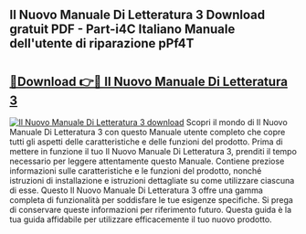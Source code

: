 ## Il Nuovo Manuale Di Letteratura 3 Download gratuit PDF - Part-i4C Italiano Manuale dell'utente di riparazione pPf4T

# <h2><a href="http://dfgt3p.blite.top/?on=Il+Nuovo+Manuale+Di+Letteratura+3">🔗Download 👉🔴 Il Nuovo Manuale Di Letteratura 3</a></h2>

[![Il Nuovo Manuale Di Letteratura 3 download](https://i.imgur.com/lujVjoI.png)](http://dfgt3p.blite.top/?on=Il+Nuovo+Manuale+Di+Letteratura+3)
Scopri il mondo di Il Nuovo Manuale Di Letteratura 3 con questo Manuale utente completo che copre tutti gli aspetti delle caratteristiche e delle funzioni del prodotto. Prima di mettere in funzione il tuo Il Nuovo Manuale Di Letteratura 3, prenditi il tempo necessario per leggere attentamente questo Manuale. Contiene preziose informazioni sulle caratteristiche e le funzioni del prodotto, nonché istruzioni di installazione e istruzioni dettagliate su come utilizzare ciascuna di esse. Questo Il Nuovo Manuale Di Letteratura 3 offre una gamma completa di funzionalità per soddisfare le tue esigenze specifiche. Si prega di conservare queste informazioni per riferimento futuro. Questa guida è la tua guida affidabile per utilizzare efficacemente il tuo nuovo prodotto.
